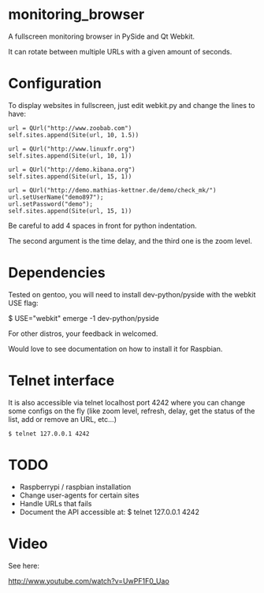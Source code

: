 monitoring_browser
==================

A fullscreen monitoring browser in PySide and Qt Webkit.

It can rotate between multiple URLs with a given amount of seconds.

Configuration
=============

To display websites in fullscreen, just edit webkit.py and change the lines to have:

    url = QUrl("http://www.zoobab.com")
    self.sites.append(Site(url, 10, 1.5))
    
    url = QUrl("http://www.linuxfr.org")
    self.sites.append(Site(url, 10, 1))

    url = QUrl("http://demo.kibana.org")
    self.sites.append(Site(url, 15, 1))

    url = QUrl("http://demo.mathias-kettner.de/demo/check_mk/")
    url.setUserName("demo897");
    url.setPassword("demo");
    self.sites.append(Site(url, 15, 1))

Be careful to add 4 spaces in front for python indentation.

The second argument is the time delay, and the third one is the zoom level.

Dependencies
============

Tested on gentoo, you will need to install dev-python/pyside with the webkit USE flag:

$ USE="webkit" emerge -1 dev-python/pyside

For other distros, your feedback in welcomed.

Would love to see documentation on how to install it for Raspbian.

Telnet interface
================

It is also accessible via telnet localhost port 4242 where you can change some
configs on the fly (like zoom level, refresh, delay, get the status of the
list, add or remove an URL, etc...)

    $ telnet 127.0.0.1 4242

TODO
====

* Raspberrypi / raspbian installation
* Change user-agents for certain sites
* Handle URLs that fails
* Document the API accessible at: $ telnet 127.0.0.1 4242 

Video
=====

See here:

http://www.youtube.com/watch?v=UwPF1F0_Uao
